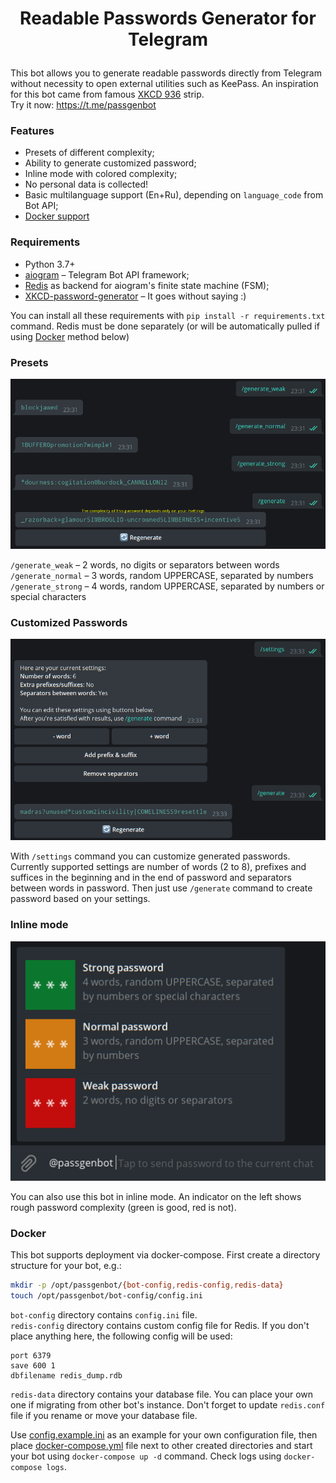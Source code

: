 # <p align="center">  Readable Passwords Generator for Telegram #

This bot allows you to generate readable passwords directly from Telegram without necessity to open external utilities such as KeePass. An inspiration for this bot came from famous [XKCD 936](http://xkcd.com/936/) strip.  
Try it now: https://t.me/passgenbot

### Features 
* Presets of different complexity;
* Ability to generate customized password;  
* Inline mode with colored complexity;  
* No personal data is collected!  
* Basic multilanguage support (En+Ru), depending on `language_code` from Bot API;  
* [Docker support](#docker)

### Requirements
* Python 3.7+  
* [aiogram](https://github.com/aiogram/aiogram) – Telegram Bot API framework;  
* [Redis](https://redis.io) as backend for aiogram's finite state machine (FSM);  
* [XKCD-password-generator](https://github.com/redacted/XKCD-password-generator) – It goes without saying :)

You can install all these requirements with `pip install -r requirements.txt` command. Redis must be done separately 
(or will be automatically pulled if using [Docker](#docker) method below)

### Presets
 ![Presets](img/readme_presets.png)

`/generate_weak` – 2 words, no digits or separators between words  
`/generate_normal` – 3 words, random UPPERCASE, separated by numbers
`/generate_strong` – 4 words, random UPPERCASE, separated by numbers or special characters  

### Customized Passwords

![Customized Passwords](img/readme_settings.png)  

With `/settings` command you can customize generated passwords. Currently supported settings are number of words (2 to 8), 
prefixes and suffices in the beginning and in the end of password and separators between words in password. 
Then just use `/generate` command to create password based on your settings.

### Inline mode

![Inline mode](img/readme_inline.png)

You can also use this bot in inline mode. An indicator on the left shows rough password complexity (green is good, red is not).

### Docker

This bot supports deployment via docker-compose. First create a directory structure for your bot, e.g.:  
```bash
mkdir -p /opt/passgenbot/{bot-config,redis-config,redis-data}
touch /opt/passgenbot/bot-config/config.ini
```

`bot-config` directory contains `config.ini` file.  
`redis-config` directory contains custom config file for Redis. If you don't place anything here, the following config 
will be used:  
```
port 6379
save 600 1
dbfilename redis_dump.rdb
```
`redis-data` directory contains your database file. You can place your own one if migrating from other bot's instance. 
Don't forget to update `redis.conf` file if you rename or move your database file. 


Use [config.example.ini](https://github.com/MasterGroosha/telegram-xkcd-password-generator/blob/master/config/config.example.ini) as an example 
for your own configuration file, then place [docker-compose.yml](https://github.com/MasterGroosha/telegram-xkcd-password-generator/blob/master/docker-compose.yml) file 
next to other created directories and start your bot using `docker-compose up -d` command. Check logs using `docker-compose logs`.